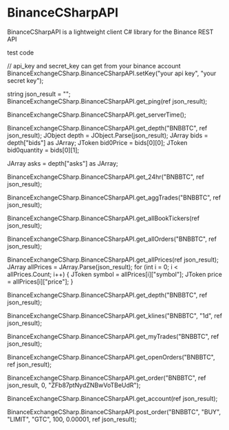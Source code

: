 # BinanceCSharpAPI
BinanceCSharpAPI is a lightweight client C# library for the Binance REST API

test code

// api_key and secret_key can get from your binance account
BinanceExchangeCSharp.BinanceCSharpAPI.setKey("your api key",
"your secret key");

string json_result = "";
BinanceExchangeCSharp.BinanceCSharpAPI.get_ping(ref json_result);

BinanceExchangeCSharp.BinanceCSharpAPI.get_serverTime();

BinanceExchangeCSharp.BinanceCSharpAPI.get_depth("BNBBTC", ref json_result);
JObject depth = JObject.Parse(json_result);
JArray bids = depth["bids"] as JArray;
JToken bid0Price = bids[0][0];
JToken bid0quantity = bids[0][1];

JArray asks = depth["asks"] as JArray;

BinanceExchangeCSharp.BinanceCSharpAPI.get_24hr("BNBBTC", ref json_result);

BinanceExchangeCSharp.BinanceCSharpAPI.get_aggTrades("BNBBTC", ref json_result);

BinanceExchangeCSharp.BinanceCSharpAPI.get_allBookTickers(ref json_result);

BinanceExchangeCSharp.BinanceCSharpAPI.get_allOrders("BNBBTC", ref json_result);

BinanceExchangeCSharp.BinanceCSharpAPI.get_allPrices(ref json_result);
JArray allPrices = JArray.Parse(json_result);
for (int i = 0; i < allPrices.Count; i++)
{
	JToken symbol = allPrices[i]["symbol"];
	JToken price = allPrices[i]["price"];
}

BinanceExchangeCSharp.BinanceCSharpAPI.get_depth("BNBBTC", ref json_result);

BinanceExchangeCSharp.BinanceCSharpAPI.get_klines("BNBBTC", "1d", ref json_result);

BinanceExchangeCSharp.BinanceCSharpAPI.get_myTrades("BNBBTC", ref json_result);

BinanceExchangeCSharp.BinanceCSharpAPI.get_openOrders("BNBBTC", ref json_result);

BinanceExchangeCSharp.BinanceCSharpAPI.get_order("BNBBTC", ref json_result, 0, "ZFb87ptNydZNBwVoTBeUdR");

BinanceExchangeCSharp.BinanceCSharpAPI.get_account(ref json_result);

BinanceExchangeCSharp.BinanceCSharpAPI.post_order("BNBBTC", "BUY", "LIMIT", "GTC", 100, 0.00001, ref json_result);


